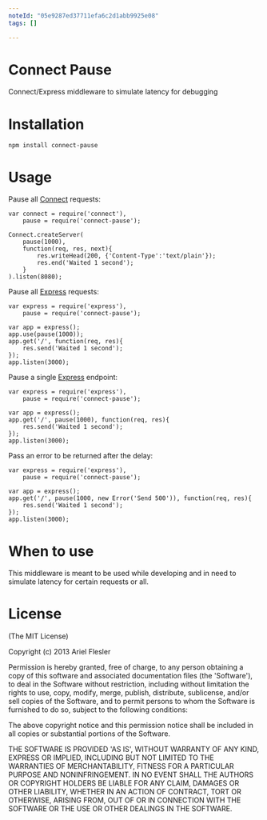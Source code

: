 ```yaml
---
noteId: "05e9287ed37711efa6c2d1abb9925e08"
tags: []

---
```


Connect Pause
=============

Connect/Express middleware to simulate latency for debugging

Installation
===

    npm install connect-pause

Usage
===

Pause all [Connect](http://github.com/senchalabs/connect) requests:

    var connect = require('connect'),
        pause = require('connect-pause');

    Connect.createServer(
        pause(1000),
        function(req, res, next){
            res.writeHead(200, {'Content-Type':'text/plain'});
            res.end('Waited 1 second');
        }
    ).listen(8080);

Pause all [Express](https://github.com/visionmedia/express) requests:

 	var express = require('express'),
        pause = require('connect-pause');

    var app = express();
    app.use(pause(1000));
	app.get('/', function(req, res){
		res.send('Waited 1 second');
	});
	app.listen(3000);

Pause a single [Express](https://github.com/visionmedia/express) endpoint:

 	var express = require('express'),
        pause = require('connect-pause');

    var app = express();
	app.get('/', pause(1000), function(req, res){
		res.send('Waited 1 second');
	});
	app.listen(3000);

Pass an error to be returned after the delay:

 	var express = require('express'),
        pause = require('connect-pause');

    var app = express();
	app.get('/', pause(1000, new Error('Send 500')), function(req, res){
		res.send('Waited 1 second');
	});
	app.listen(3000);

When to use
===

This middleware is meant to be used while developing and in need to simulate latency for certain requests or all.

License 
===

(The MIT License)

Copyright (c) 2013 Ariel Flesler

Permission is hereby granted, free of charge, to any person obtaining
a copy of this software and associated documentation files (the
'Software'), to deal in the Software without restriction, including
without limitation the rights to use, copy, modify, merge, publish,
distribute, sublicense, and/or sell copies of the Software, and to
permit persons to whom the Software is furnished to do so, subject to
the following conditions:

The above copyright notice and this permission notice shall be
included in all copies or substantial portions of the Software.

THE SOFTWARE IS PROVIDED 'AS IS', WITHOUT WARRANTY OF ANY KIND,
EXPRESS OR IMPLIED, INCLUDING BUT NOT LIMITED TO THE WARRANTIES OF
MERCHANTABILITY, FITNESS FOR A PARTICULAR PURPOSE AND NONINFRINGEMENT.
IN NO EVENT SHALL THE AUTHORS OR COPYRIGHT HOLDERS BE LIABLE FOR ANY
CLAIM, DAMAGES OR OTHER LIABILITY, WHETHER IN AN ACTION OF CONTRACT,
TORT OR OTHERWISE, ARISING FROM, OUT OF OR IN CONNECTION WITH THE
SOFTWARE OR THE USE OR OTHER DEALINGS IN THE SOFTWARE.
